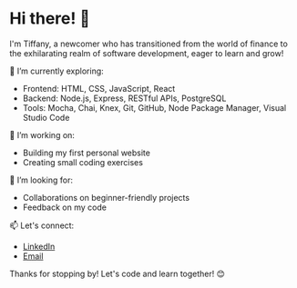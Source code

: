 # Hi there! 👋

I'm Tiffany, a newcomer who has transitioned from the world of finance to the exhilarating realm of software development, eager to learn and grow!

🌱 I’m currently exploring:
- Frontend: HTML, CSS, JavaScript, React
- Backend: Node.js, Express, RESTful APIs, PostgreSQL
- Tools: Mocha, Chai, Knex, Git, GitHub, Node Package Manager, Visual Studio Code

🔭 I’m working on:
- Building my first personal website
- Creating small coding exercises

🤝 I’m looking for:
- Collaborations on beginner-friendly projects
- Feedback on my code

📫 Let's connect:
- [LinkedIn](https://www.linkedin.com/in/tiffanyswong314/)
- [Email](mailto:tiffanyswong314@gmail.com)

Thanks for stopping by! Let's code and learn together! 😊

<!---
tiffanyswong314/tiffanyswong314 is a ✨ special ✨ repository because its `README.md` (this file) appears on your GitHub profile.
You can click the Preview link to take a look at your changes.
--->
